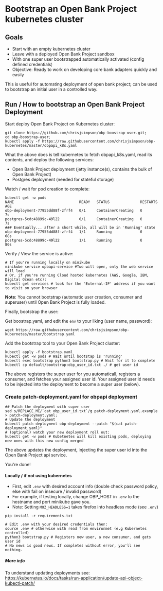 # Bootstrap an Open Bank Project kubernetes cluster

## Goals

- Start with an empty kubernetes cluster
- Leave with a deployed Open Bank Project sandbox
- With one super user bootstrapped automatically activated (config defined credentials)
- Objective: Ready to work on developing core bank adapters quickly and easily

This is useful for automating deployment of open bank project; can
be used to bootstrap an initial user in a controlled way.

## Run / How to bootstrap an Open Bank Project Deployment


Start deploy Open Bank Project on Kubernetes cluster:

```
git clone https://github.com/chrisjsimpson/obp-boostrap-user.git;
cd obp-boostrap-user;
kubectl apply -f https://raw.githubusercontent.com/chrisjsimpson/obp-kubernetes/master/obpapi_k8s.yaml
```
What the above does is tell kubernetes to fetch obpapi_k8s.yaml, read its contents, and deploy the following services:

  - Open Bank Project deployment (jetty instance(s), contains the bulk of Open Bank Project)
  - Postgres deployment (needed for stateful storage)

Watch / wait for pod creation to complete:
```
kubectl get -w pods
NAME                              READY   STATUS              RESTARTS   AGE
obp-deployment-77955dd88f-zfrf4   0/1     ContainerCreating   0          7s
postgres-5cdc48899c-49l22         0/1     ContainerCreating   0          7s
### Eventually... after a short while, all will be in 'Running' state
obp-deployment-77955dd88f-zfrf4   1/1     Running             0          68s
postgres-5cdc48899c-49l22         1/1     Running             0          80s
```

Verify / View the service is active:
```
# If you're running locally on minikube
minikube service opbapi-service #Two will open, only the web service will load
# Or, if you're running Cloud hosted kubernetes (AWS, Google, IBM, Digital Ocean etc):
kubectl get services # look for the 'External-IP' address if you want to visit on your browser
```
**Note:** You cannot bootstrap (automatic user creation, consumer and superuser) until 
Open Bank Project is fully loaded. 

Finally, bootstrap the user:

Get boostrap.yaml, and edit the `env` to your liking (user name, password):

```
wget https://raw.githubusercontent.com/chrisjsimpson/obp-kubernetes/master/bootstrap.yaml
```

Add the bootstrap tool to your Open Bank Project cluster:
```
kubectl apply -f bootstrap.yaml
kubectl get -w pods # Wait until bootstap is 'running'
kubectl exec bootstrap python3 bootstrap.py # Wait for it to complete
kubectl cp default/bootstrap:obp_user_id.txt ./ # get user id
```
The above registers the super user for you automaticall, registers a consumer, and fetches
your assigned user id. Your assigned user id needs to be injected into the deployment to 
become a super user (below).

### Create patch-deployment.yaml for obpapi deployment
```
## Patch the deployment with super user
sed s/REPLACE_ME/`cat obp_user_id.txt`/g patch-deployment.yaml.example > patch-deployment.yaml;
# Update the deployment
kubectl patch deployment obp-deployment --patch "$(cat patch-deployment.yaml)"
# (optional) watch your new deployment roll out:
kubectl get -w pods # Kubetnetes will kill existing pods, deploying new ones with this new config merged
```
The above updates the deployment, injecting the super user id into the Open Bank Project api service.

You're done!

#### Locally / if not using kubernetes
- First, edit `.env` with desired account info (double check password policy, else with fail on insecure / invalid password) 
- For example, if testing locally, change OBP_HOST in `.env` to the hostname and port minikube gave you.
- Note: Setting `MOZ_HEADLESS=1` takes firefox into headless mode (see `.env`)

```
pip install -r requirements.txt
```
```
# Edit .env with your desired credentials then:
source .env # otherwise with read from environmet (e.g Kubernetes controlled)
python3 bootstrap.py # Registers new user, a new consumer, and gets user id
# No news is good news. If completes without error, you'll see nothing.
```

##### More info 

To understand updating deployments see: https://kubernetes.io/docs/tasks/run-application/update-api-object-kubectl-patch/
